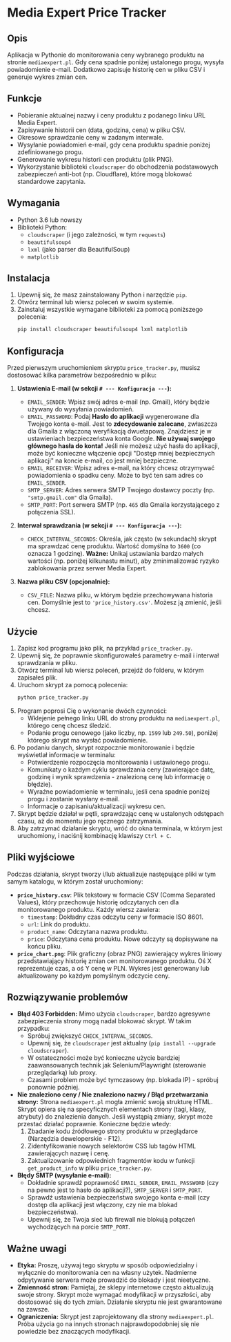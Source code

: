 # Media Expert Price Tracker

## Opis
Aplikacja w Pythonie do monitorowania ceny wybranego produktu na stronie `mediaexpert.pl`. Gdy cena spadnie poniżej ustalonego progu, wysyła powiadomienie e-mail. Dodatkowo zapisuje historię cen w pliku CSV i generuje wykres zmian cen.

## Funkcje
*   Pobieranie aktualnej nazwy i ceny produktu z podanego linku URL Media Expert.
*   Zapisywanie historii cen (data, godzina, cena) w pliku CSV.
*   Okresowe sprawdzanie ceny w zadanym interwale.
*   Wysyłanie powiadomień e-mail, gdy cena produktu spadnie poniżej zdefiniowanego progu.
*   Generowanie wykresu historii cen produktu (plik PNG).
*   Wykorzystanie biblioteki `cloudscraper` do obchodzenia podstawowych zabezpieczeń anti-bot (np. Cloudflare), które mogą blokować standardowe zapytania.

## Wymagania
*   Python 3.6 lub nowszy
*   Biblioteki Python:
    *   `cloudscraper` (i jego zależności, w tym `requests`)
    *   `beautifulsoup4`
    *   `lxml` (jako parser dla BeautifulSoup)
    *   `matplotlib`

## Instalacja
1.  Upewnij się, że masz zainstalowany Python i narzędzie `pip`.
2.  Otwórz terminal lub wiersz poleceń w swoim systemie.
3.  Zainstaluj wszystkie wymagane biblioteki za pomocą poniższego polecenia:
    ```bash
    pip install cloudscraper beautifulsoup4 lxml matplotlib
    ```

## Konfiguracja
Przed pierwszym uruchomieniem skryptu `price_tracker.py`, musisz dostosować kilka parametrów bezpośrednio w pliku:

1.  **Ustawienia E-mail (w sekcji `# --- Konfiguracja ---`):**
    *   `EMAIL_SENDER`: Wpisz swój adres e-mail (np. Gmail), który będzie używany do wysyłania powiadomień.
    *   `EMAIL_PASSWORD`: Podaj **Hasło do aplikacji** wygenerowane dla Twojego konta e-mail. Jest to **zdecydowanie zalecane**, zwłaszcza dla Gmaila z włączoną weryfikacją dwuetapową. Znajdziesz je w ustawieniach bezpieczeństwa konta Google. **Nie używaj swojego głównego hasła do konta!** Jeśli nie możesz użyć hasła do aplikacji, może być konieczne włączenie opcji "Dostęp mniej bezpiecznych aplikacji" na koncie e-mail, co jest mniej bezpieczne.
    *   `EMAIL_RECEIVER`: Wpisz adres e-mail, na który chcesz otrzymywać powiadomienia o spadku ceny. Może to być ten sam adres co `EMAIL_SENDER`.
    *   `SMTP_SERVER`: Adres serwera SMTP Twojego dostawcy poczty (np. `"smtp.gmail.com"` dla Gmaila).
    *   `SMTP_PORT`: Port serwera SMTP (np. `465` dla Gmaila korzystającego z połączenia SSL).

2.  **Interwał sprawdzania (w sekcji `# --- Konfiguracja ---`):**
    *   `CHECK_INTERVAL_SECONDS`: Określa, jak często (w sekundach) skrypt ma sprawdzać cenę produktu. Wartość domyślna to `3600` (co oznacza 1 godzinę). **Ważne:** Unikaj ustawiania bardzo małych wartości (np. poniżej kilkunastu minut), aby zminimalizować ryzyko zablokowania przez serwer Media Expert.

3.  **Nazwa pliku CSV (opcjonalnie):**
    *   `CSV_FILE`: Nazwa pliku, w którym będzie przechowywana historia cen. Domyślnie jest to `'price_history.csv'`. Możesz ją zmienić, jeśli chcesz.

## Użycie
1.  Zapisz kod programu jako plik, na przykład `price_tracker.py`.
2.  Upewnij się, że poprawnie skonfigurowałeś parametry e-mail i interwał sprawdzania w pliku.
3.  Otwórz terminal lub wiersz poleceń, przejdź do folderu, w którym zapisałeś plik.
4.  Uruchom skrypt za pomocą polecenia:
    ```bash
    python price_tracker.py
    ```
5.  Program poprosi Cię o wykonanie dwóch czynności:
    *   Wklejenie pełnego linku URL do strony produktu na `mediaexpert.pl`, którego cenę chcesz śledzić.
    *   Podanie progu cenowego (jako liczby, np. `1599` lub `249.50`), poniżej którego skrypt ma wysłać powiadomienie.
6.  Po podaniu danych, skrypt rozpocznie monitorowanie i będzie wyświetlał informacje w terminalu:
    *   Potwierdzenie rozpoczęcia monitorowania i ustawionego progu.
    *   Komunikaty o każdym cyklu sprawdzania ceny (zawierające datę, godzinę i wynik sprawdzenia - znalezioną cenę lub informację o błędzie).
    *   Wyraźne powiadomienie w terminalu, jeśli cena spadnie poniżej progu i zostanie wysłany e-mail.
    *   Informacje o zapisaniu/aktualizacji wykresu cen.
7.  Skrypt będzie działał w pętli, sprawdzając cenę w ustalonych odstępach czasu, aż do momentu jego ręcznego zatrzymania.
8.  Aby zatrzymać działanie skryptu, wróć do okna terminala, w którym jest uruchomiony, i naciśnij kombinację klawiszy `Ctrl + C`.

## Pliki wyjściowe
Podczas działania, skrypt tworzy i/lub aktualizuje następujące pliki w tym samym katalogu, w którym został uruchomiony:

*   **`price_history.csv`**: Plik tekstowy w formacie CSV (Comma Separated Values), który przechowuje historię odczytanych cen dla monitorowanego produktu. Każdy wiersz zawiera:
    *   `timestamp`: Dokładny czas odczytu ceny w formacie ISO 8601.
    *   `url`: Link do produktu.
    *   `product_name`: Odczytana nazwa produktu.
    *   `price`: Odczytana cena produktu.
    Nowe odczyty są dopisywane na końcu pliku.
*   **`price_chart.png`**: Plik graficzny (obraz PNG) zawierający wykres liniowy przedstawiający historię zmian cen monitorowanego produktu. Oś X reprezentuje czas, a oś Y cenę w PLN. Wykres jest generowany lub aktualizowany po każdym pomyślnym odczycie ceny.

## Rozwiązywanie problemów
*   **Błąd 403 Forbidden:** Mimo użycia `cloudscraper`, bardzo agresywne zabezpieczenia strony mogą nadal blokować skrypt. W takim przypadku:
    *   Spróbuj zwiększyć `CHECK_INTERVAL_SECONDS`.
    *   Upewnij się, że `cloudscraper` jest aktualny (`pip install --upgrade cloudscraper`).
    *   W ostateczności może być konieczne użycie bardziej zaawansowanych technik jak Selenium/Playwright (sterowanie przeglądarką) lub proxy.
    *   Czasami problem może być tymczasowy (np. blokada IP) - spróbuj ponownie później.
*   **Nie znaleziono ceny / Nie znaleziono nazwy / Błąd przetwarzania strony:** Strona `mediaexpert.pl` mogła zmienić swoją strukturę HTML. Skrypt opiera się na specyficznych elementach strony (tagi, klasy, atrybuty) do znalezienia danych. Jeśli wystąpią zmiany, skrypt może przestać działać poprawnie. Konieczne będzie wtedy:
    1.  Zbadanie kodu źródłowego strony produktu w przeglądarce (Narzędzia deweloperskie - F12).
    2.  Zidentyfikowanie nowych selektorów CSS lub tagów HTML zawierających nazwę i cenę.
    3.  Zaktualizowanie odpowiednich fragmentów kodu w funkcji `get_product_info` w pliku `price_tracker.py`.
*   **Błędy SMTP (wysyłanie e-mail):**
    *   Dokładnie sprawdź poprawność `EMAIL_SENDER`, `EMAIL_PASSWORD` (czy na pewno jest to hasło do aplikacji?), `SMTP_SERVER` i `SMTP_PORT`.
    *   Sprawdź ustawienia bezpieczeństwa swojego konta e-mail (czy dostęp dla aplikacji jest włączony, czy nie ma blokad bezpieczeństwa).
    *   Upewnij się, że Twoja sieć lub firewall nie blokują połączeń wychodzących na porcie `SMTP_PORT`.

## Ważne uwagi
*   **Etyka:** Proszę, używaj tego skryptu w sposób odpowiedzialny i wyłącznie do monitorowania cen na własny użytek. Nadmierne odpytywanie serwera może prowadzić do blokady i jest nieetyczne.
*   **Zmienność stron:** Pamiętaj, że sklepy internetowe często aktualizują swoje strony. Skrypt może wymagać modyfikacji w przyszłości, aby dostosować się do tych zmian. Działanie skryptu nie jest gwarantowane na zawsze.
*   **Ograniczenia:** Skrypt jest zaprojektowany dla strony `mediaexpert.pl`. Próba użycia go na innych stronach najprawdopodobniej się nie powiedzie bez znaczących modyfikacji.
